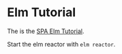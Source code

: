 # Elm Tutorial

The is the [SPA Elm Tutorial](https://www.elm-tutorial.org).

Start the elm reactor with `elm reactor`.

